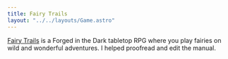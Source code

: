 ```yaml
---
title: Fairy Trails
layout: "../../layouts/Game.astro"
---
```


[Fairy Trails](https://www.drivethrurpg.com/product/362980/Fairy-Trails-Kickstarter-Preview) is a Forged in the Dark tabletop RPG where you play fairies on wild and wonderful adventures. I helped proofread and edit the manual.